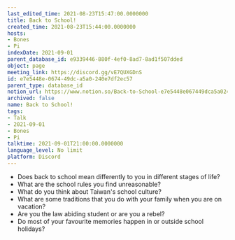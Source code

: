 ```yaml
---
last_edited_time: 2021-08-23T15:47:00.0000000
title: Back to School!
created_time: 2021-08-23T15:44:00.0000000
hosts:
- Bones
- Pi
indexDate: 2021-09-01
parent_database_id: e9339446-880f-4ef0-8ad7-8ad1f507dded
object: page
meeting_link: https://discord.gg/vE7QUXGDnS
id: e7e5448e-0674-49dc-a5a0-240e7df2ec57
parent_type: database_id
notion_url: https://www.notion.so/Back-to-School-e7e5448e067449dca5a0240e7df2ec57
archived: false
name: Back to School!
tags:
- Talk
- 2021-09-01
- Bones
- Pi
talktime: 2021-09-01T21:00:00.0000000
language_level: No limit
platform: Discord
---
```


   - Does back to school mean differently to you in different stages of life?
   - What are the school rules you find unreasonable?
   - What do you think about Taiwan's school culture?
   - What are some traditions that you do with your family when you are on vacation?
   - Are you the law abiding student or are you a rebel?
   - Do most of your favourite memories happen in or outside school holidays?








